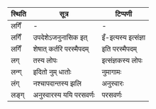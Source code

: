 | स्थिति | सूत्र | टिप्पणी |
| ----- | ------- | ------ |
| लगिँ | - | - |
| लगिँ | उपदेशेऽजनुनासिक इत् | इँ-इत्यस्य इत्संज्ञा |
| लगिँ | शेषात् कर्तरि परस्मैपदम् | इति परस्मैपदम् |
| लग् | तस्य लोपः | इत्संज्ञकस्य लोपः |
| लन्ग् | इदितो नुम् धातोः | नुमागामः |
| लंग् | नश्चापदान्तस्य झलि | अनुस्वारः |
| लङ्ग् | अनुस्वारस्य ययि परसवर्णः | परसवर्णः |
